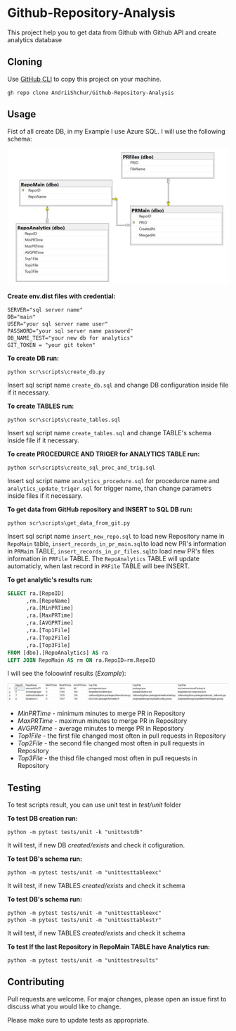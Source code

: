 # Github-Repository-Analysis
This project help you to get data from Github with Github API and create analytics database

## Cloning

Use [GitHub CLI](https://git-scm.com/docs/git-clone) to copy this project on your machine.

```gh
gh repo clone AndriiShchur/Github-Repository-Analysis
```
## Usage
Fist of all create DB, in my Example I use Azure SQL.
I will use the following schema:

![alt text](https://github.com/AndriiShchur/Github-Repository-Analysis/blob/main/sql_queries/github_repo_db_diagram.JPG)

**Create  env.dist files with credential:**

```
SERVER="sql server name"
DB="main"
USER="your sql server name user"
PASSWORD="your sql server name password"
DB_NAME_TEST="your new db for analytics"
GIT_TOKEN = "your git token"
```

**To create DB run:**

```CMD
python scr\scripts\create_db.py
```
Insert sql script name `create_db.sql` and change DB configuration inside file if it necessary.

**To create TABLES run:**

```CMD
python scr\scripts\create_tables.sql
```
Insert sql script name `create_tables.sql` and change TABLE's schema inside file if it necessary.

**To create PROCEDURCE AND TRIGER for ANALYTICS TABLE run:**

```CMD
python scr\scripts\create_sql_proc_and_trig.sql
```
Insert sql script name `analytics_procedure.sql` for procedurce name and `analytics_update_triger.sql` for trigger name, than change parametrs inside files if it necessary.

**To get data from GitHub repository and INSERT to SQL DB run:**

```CMD
python scr\scripts\get_data_from_git.py
```
Insert sql script name `insert_new_repo.sql` to load new Repository name in `RepoMain` table, `insert_records_in_pr_main.sql`to load new PR's information in `PRMai`n TABLE,
`insert_records_in_pr_files.sql`to load new PR's files information in `PRFile` TABLE. The `RepoAnalytics` TABLE will update automaticly, when last record in `PRFile` TABLE will bee INSERT.

**To get analytic's results run:**

```SQL
SELECT ra.[RepoID]
      ,rm.[RepoName]
      ,ra.[MinPRTime]
      ,ra.[MaxPRTime]
      ,ra.[AVGPRTime]
      ,ra.[Top1File]
      ,ra.[Top2File]
      ,ra.[Top3File]
FROM [dbo].[RepoAnalytics] AS ra
LEFT JOIN RepoMain AS rm ON ra.RepoID=rm.RepoID
```
I will see the foloowinf results (*Example*):

![alt text](https://github.com/AndriiShchur/Github-Repository-Analysis/blob/main/sql_queries/results_exmp.JPG)

- *MinPRTime* - minimum minutes to merge PR in Repository
- *MaxPRTime* - maximun minutes to merge PR in Repository
- *AVGPRTime* - average minutes to merge PR in Repository
- *Top1File* - the first file changed most often in pull requests in Repository
- *Top2File* - the second file changed most often in pull requests in Repository
- *Top3File* - the thisd file changed most often in pull requests in Repository

## Testing

To test scripts result, you can use unit test in *test/unit* folder

**To test DB creation run:**

```CMD
python -m pytest tests/unit -k "unittestdb"
```
It will test, if new DB *created/exists* and check it cofiguration.

**To test DB's schema run:**

```CMD
python -m pytest tests/unit -m "unittesttableexc"
```
It will test, if new TABLES *created/exists* and check it schema

**To test DB's schema run:**

```CMD
python -m pytest tests/unit -m "unittesttableexc"
python -m pytest tests/unit -m "unittesttablestr"
```
It will test, if new TABLES *created/exists* and check it schema

**To test If the last Repository in RepoMain TABLE have Analytics run:**

```CMD
python -m pytest tests/unit -m "unittestresults"
```
## Contributing
Pull requests are welcome. For major changes, please open an issue first to discuss what you would like to change.

Please make sure to update tests as appropriate.
